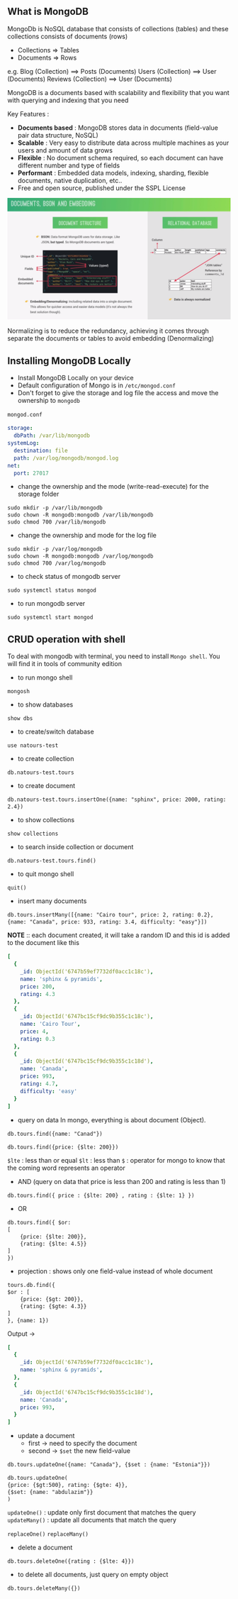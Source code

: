 ## What is MongoDB

MongoDb is NoSQL database that consists of collections (tables) and these collections consists of documents (rows)
- Collections => Tables
- Documents => Rows

e.g. 
Blog (Collection)  ==> Posts (Documents)
Users (Collection) ==> User (Documents)
Reviews (Collection) ==> User (Documents)

MongoDB is a documents based with scalability and flexibility that you want with querying and indexing that you need

Key Features : 

- **Documents based** : MongoDB stores data in documents (field-value pair data structure, NoSQL)
- **Scalable** : Very easy to distribute data across multiple machines as your users and amount of data grows
- **Flexible** : No document schema required, so each document can have different number and type of fields
- **Performant** : Embedded data models, indexing, sharding, flexible documents, native duplication, etc..
- Free and open source, published under the SSPL License

![](./assets/Documents_BSON_Embedding.png)

Normalizing is to reduce the redundancy, achieving it comes through separate the documents or tables to avoid embedding (Denormalizing)

## Installing MongoDB Locally
- Install MongoDB Locally on your device
- Default configuration of Mongo is in `/etc/mongod.conf`
- Don't forget to give the storage and log file the access and move the ownership to `mongodb`

`mongod.conf`
```yaml
storage:
  dbPath: /var/lib/mongodb
systemLog:
  destination: file
  path: /var/log/mongodb/mongod.log
net:
  port: 27017
```

- change the ownership and the mode (write-read-execute) for the storage folder
```shell
sudo mkdir -p /var/lib/mongodb
sudo chown -R mongodb:mongodb /var/lib/mongodb
sudo chmod 700 /var/lib/mongodb
```

- change the ownership and mode for the log file
```shell
sudo mkdir -p /var/log/mongodb
sudo chown -R mongodb:mongodb /var/log/mongodb
sudo chmod 700 /var/log/mongodb
```

- to check status of mongodb server
```shell
sudo systemctl status mongod
```

- to run mongodb server
```shell
sudo systemctl start mongod
```

## CRUD operation with shell

To deal with mongodb with terminal, you need to install `Mongo shell`. You will find it in tools of community edition

- to run mongo shell
```shell
mongosh
```

- to show databases 
```shell
show dbs
```

- to create/switch database
```shell
use natours-test
```

- to create collection
```shell
db.natours-test.tours
```

- to create document
```shell
db.natours-test.tours.insertOne({name: "sphinx", price: 2000, rating: 2.4})
```

- to show collections
```shell
show collections
```

- to search inside collection or document
```shell
db.natours-test.tours.find()
```

- to quit mongo shell
```shell
quit()
```

- insert many documents
```shell
db.tours.insertMany([{name: "Cairo tour", price: 2, rating: 0.2}, {name: "Canada", price: 933, rating: 3.4, difficulty: "easy"}])
```

**NOTE** :: each document created, it will take a random ID and this id is added to the document like this

```yaml
[
  {
    _id: ObjectId('6747b59ef7732df0acc1c18c'),
    name: 'sphinx & pyramids',
    price: 200,
    rating: 4.3
  },
  {
    _id: ObjectId('6747bc15cf9dc9b355c1c18c'),
    name: 'Cairo Tour',
    price: 4,
    rating: 0.3
  },
  {
    _id: ObjectId('6747bc15cf9dc9b355c1c18d'),
    name: 'Canada',
    price: 993,
    rating: 4.7,
    difficulty: 'easy'
  }
]
```


- query on data
In mongo, everything is about document (Object). 

```shell
db.tours.find({name: "Canad"})
```

```shell
db.tours.find({price: {$lte: 200}})
```

`$lte` : less than or equal
`$lt` : less than
`$` : operator for mongo to know that the coming word represents an operator

- AND (query on data that price is less than 200 and rating is less than 1)
```shell
db.tours.find({ price : {$lte: 200} , rating : {$lte: 1} })
```

- OR
```shell
db.tours.find({ $or: 
[
	{price: {$lte: 200}}, 
	{rating: {$lte: 4.5}} 
] 
})
```

- projection : shows only one field-value instead of whole document
```shell
tours.db.find({
$or : [
	{price: {$gt: 200}},
	{rating: {$gte: 4.3}}
]
}, {name: 1})
```

Output -> 

```yaml
[
  {
    _id: ObjectId('6747b59ef7732df0acc1c18c'),
    name: 'sphinx & pyramids',
  },
  {
    _id: ObjectId('6747bc15cf9dc9b355c1c18d'),
    name: 'Canada',
    price: 993,
  }
]
```

- update a document 
	- first -> need to specify the document 
	- second -> `$set` the new field-value 
```shell
db.tours.updateOne({name: "Canada"}, {$set : {name: "Estonia"}})
```

```shell
db.tours.updateOne(
{price: {$gt:500}, rating: {$gte: 4}},
{$set: {name: "abdulazim"}}
)
```

`updateOne()` : update only first document that matches the query
`updateMany()` : update all documents that match the query

`replaceOne()`
`replaceMany()`

- delete a document
```shell
db.tours.deleteOne({rating : {$lte: 4}})
```

- to delete all documents, just query on empty object 
```shell
db.tours.deleteMany({})
```















